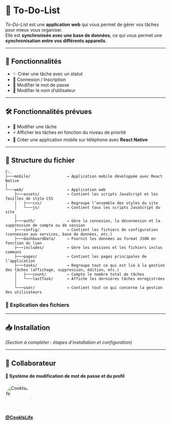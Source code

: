 # 📝 To-Do-List  

_To-Do-List_ est une **application web** qui vous permet de gérer vos tâches pour mieux vous organiser.  
Elle est **synchronisée avec une base de données**, ce qui vous permet une **synchronisation entre vos différents appareils**.  

---

## 🚀 Fonctionnalités  

- ✨ Créer une tâche avec un statut  
- 🔐 Connexion / Inscription  
- 🔄 Modifier le mot de passe  
- 👤 Modifier le nom d’utilisateur  

---

## 🛠️ Fonctionnalités prévues  

- 📝 Modifier une tâche  
- ⚡ Afficher les tâches en fonction du niveau de priorité  
- 📱 Créer une application mobile sur téléphone avec **React Native**  

---

## 📁 Structure du fichier

````
C:.
├───mobile/                → Application mobile développée avec React Native
│
└───web/                   → Application web
    ├───assets/            → Contient les scripts JavaScript et les feuilles de style CSS
    │   ├───css/           → Regroupe l’ensemble des styles du site
    │   └───js/            → Contient tous les scripts JavaScript du site
    │
    ├───auth/              → Gère la connexion, la déconnexion et la suppression de compte ou de session
    ├───config/            → Contient les fichiers de configuration (connexion aux services, base de données, etc.)
    ├───dashboardData/     → Fournit les données au format JSON en fonction du lien
    ├───includes/          → Gère les sessions et les fichiers inclus communs
    ├───pages/             → Contient les pages principales de l’application
    ├───tasks/             → Regroupe tout ce qui est lié à la gestion des tâches (affichage, suppression, édition, etc.)
    │   ├───count/         → Compte le nombre total de tâches
    │   └───lastTask/      → Affiche les dernières tâches enregistrées
    │
    └───user/              → Contient tout ce qui concerne la gestion des utilisateurs

````

### 📄 Explication des fichiers  



---

## 📥 Installation  

*(Section à compléter : étapes d’installation et configuration)*  

---

## 👥 Collaborateur  

#### 🔐 Système de modification de mot de passe et du profil  
<img src="https://github.com/CookIsLife.png" width="80" alt="CookIsLife" style="border-radius: 50%;"/>  

**[@CookIsLife](https://github.com/CookIsLife)**  